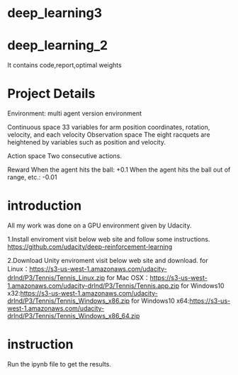 # deep_learning3

# deep_learning_2

It contains code,report,optimal weights

# Project Details

Environment:
multi agent version environment

Continuous space
33 variables for arm position coordinates, rotation, velocity, and each velocity
Observation space
The eight racquets are heightened by variables such as position and velocity.

Action space
Two consecutive actions.

Reward
When the agent hits the ball: +0.1
When the agent hits the ball out of range, etc.: -0.01


# introduction
All my work was done on a GPU environment given by Udacity. 

1.Install enviroment
visit below web site and follow some instructions.
https://github.com/udacity/deep-reinforcement-learning

2.Download Unity enviroment
visit below web site and download.
for Linux：https://s3-us-west-1.amazonaws.com/udacity-drlnd/P3/Tennis/Tennis_Linux.zip
for Mac OSX：https://s3-us-west-1.amazonaws.com/udacity-drlnd/P3/Tennis/Tennis.app.zip
for Windows10 x32:https://s3-us-west-1.amazonaws.com/udacity-drlnd/P3/Tennis/Tennis_Windows_x86.zip
for Windows10 x64:https://s3-us-west-1.amazonaws.com/udacity-drlnd/P3/Tennis/Tennis_Windows_x86_64.zip

# instruction

Run the ipynb file to get the results.

